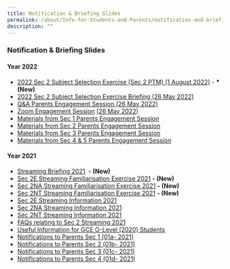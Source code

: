 ```yaml
---
title: Notification & Briefing Slides
permalink: /about/Info-for-Students-and-Parents/notification-and-briefing-slides/
description: ""
---
```


### **Notification & Briefing Slides**

#### **Year 2022**

* [2022 Sec 2 Subject Selection Exercise (Sec 2 PTM) (1 August 2022)](https://drive.google.com/file/d/1B0jv4PobD2UIWtu4T0CQEdeEg3qf6AE1/view?usp=sharing) - **\*(New)**  
* [2022 Sec 2 Subject Selection Exercise Briefing (26 May 2022)](https://drive.google.com/file/d/1WKXLLDlV9l6O7hBtvICFGJ49aWqP5Sd0/view?usp=sharing)
* [Q&A Parents Engagement Session (26 May 2022)](https://drive.google.com/file/d/1rLEBdH_gECXfEL1LnAwC-hZon4TONo5Z/view?usp=sharing)  
* [Zoom Engagement Session](https://holyinnocentshigh.moe.edu.sg/about/information-for-students-and-parents/goog_1369046187) [(26 May 2022)](https://youtu.be/DZS835yw8A8)  
* [Materials from Sec 1 Parents Engagement Session](https://drive.google.com/file/d/1kHQm5bCyhh6Jn5dNOurZFZnPBtZ_LQ5I/view?usp=sharing) 
* [Materials from Sec 2 Parents Engagement Session](https://drive.google.com/file/d/1VxqYnSjlxH2m9dSIkklkQPD51t24P7Fy/view?usp=sharing) 
* [Materials from Sec 3 Parents Engagement Session](https://drive.google.com/file/d/1--gx_sDzmW0Pc5uJg-Fcp8Q8dqMlG3PS/view?usp=sharing)  
* [Materials from Sec 4 & 5 Parents Engagement Session](https://drive.google.com/file/d/1MwUWbrsBjyyKJtFBD-m5DFwBdvGOMLH5/view?usp=sharing) 

#### **Year 2021**

* [Streaming Briefing 2021](https://drive.google.com/file/d/1rsRH3LnROmlaAMyVfT96AT6PTJrwzfNl/view?usp=sharing)  **\- (New)**
* [Sec 2E Streaming Familiarisation Exercise 2021](https://drive.google.com/file/d/1q5Ts4CQfBh86RqCFceS23GUdym-kOUPS/view?usp=sharing) **\- (New)**
* [Sec 2NA Streaming Familiarisation Exercise 2021](https://drive.google.com/file/d/1G8zmTebZJKCln6jolVf7fya-Fed40GIo/view?usp=sharing) **\- (New)**
* [Sec 2NT Streaming Familiarisation Exercise 2021](https://drive.google.com/file/d/1k-82xx9EmeLInpLEj1VX81ZqFAJZkFc7/view?usp=sharing) **\- (New)**
* [Sec 2E Streaming Information 2021](https://drive.google.com/file/d/1Ru2dwBt1Q5XS96uHTpLWqoW8k67vmPAs/view?usp=sharing) 
* [Sec 2NA Streaming Information 2021](https://drive.google.com/file/d/1j3m89wZwbgTH1UjC0x5UZWhqd6_nGdlr/view?usp=sharing)   
* [Sec 2NT Streaming Information 2021](https://drive.google.com/file/d/1I7Gha9QGAtyg4n1yEzT9qIsDKjZvAYY6/view?usp=sharing)    
* [FAQs relating to Sec 2 Streaming 2021](https://drive.google.com/file/d/1pTQp691I4iH6F_B78-hLdza7gJU4LS_Q/view?usp=sharing)
* [Useful Information for GCE O-Level (2020) Students](https://drive.google.com/file/d/1_tmgBN6pGd2lMAgnjV9-duzz9D4VK7z5/view?usp=sharing)  
* [Notifications to Parents Sec 1 (01a- 2021)](https://drive.google.com/file/d/1gSY9MbawEhlBxjhz3fstuT7X4dPKbJC9/view?usp=sharing)   
* [Notifications to Parents Sec 2 (01b- 2021)](https://drive.google.com/file/d/1DanNY8vb30OOjH1ep4ImjEl2R-g_xhnt/view?usp=sharing)  
* [Notifications to Parents Sec 3 (01c- 2021)](https://drive.google.com/file/d/1inj29stCed_LhFOd5ur3DR89-SuMr4Mo/view?usp=sharing)
* [Notifications to Parents Sec 4 (01d- 2021)](https://drive.google.com/file/d/1KA6w3qAkcD0vvkmofdfCy2ZmtINg-_Lz/view?usp=sharing)
